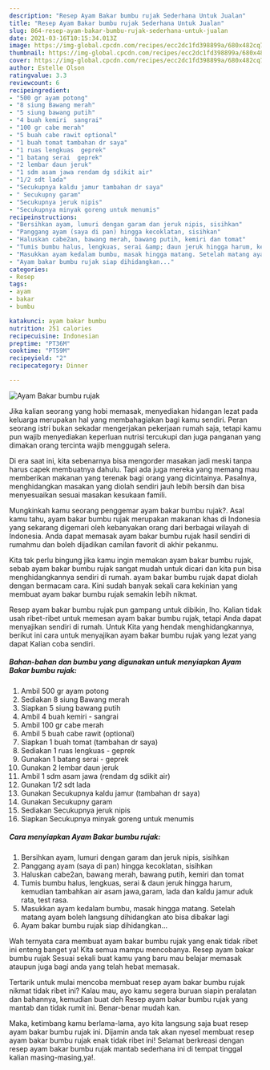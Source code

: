 ```yaml
---
description: "Resep Ayam Bakar bumbu rujak Sederhana Untuk Jualan"
title: "Resep Ayam Bakar bumbu rujak Sederhana Untuk Jualan"
slug: 864-resep-ayam-bakar-bumbu-rujak-sederhana-untuk-jualan
date: 2021-03-16T10:15:34.013Z
image: https://img-global.cpcdn.com/recipes/ecc2dc1fd398899a/680x482cq70/ayam-bakar-bumbu-rujak-foto-resep-utama.jpg
thumbnail: https://img-global.cpcdn.com/recipes/ecc2dc1fd398899a/680x482cq70/ayam-bakar-bumbu-rujak-foto-resep-utama.jpg
cover: https://img-global.cpcdn.com/recipes/ecc2dc1fd398899a/680x482cq70/ayam-bakar-bumbu-rujak-foto-resep-utama.jpg
author: Estelle Olson
ratingvalue: 3.3
reviewcount: 6
recipeingredient:
- "500 gr ayam potong"
- "8 siung Bawang merah"
- "5 siung bawang putih"
- "4 buah kemiri  sangrai"
- "100 gr cabe merah"
- "5 buah cabe rawit optional"
- "1 buah tomat tambahan dr saya"
- "1 ruas lengkuas  geprek"
- "1 batang serai  geprek"
- "2 lembar daun jeruk"
- "1 sdm asam jawa rendam dg sdikit air"
- "1/2 sdt lada"
- "Secukupnya kaldu jamur tambahan dr saya"
- " Secukupny garam"
- "Secukupnya jeruk nipis"
- "Secukupnya minyak goreng untuk menumis"
recipeinstructions:
- "Bersihkan ayam, lumuri dengan garam dan jeruk nipis, sisihkan"
- "Panggang ayam (saya di pan) hingga kecoklatan, sisihkan"
- "Haluskan cabe2an, bawang merah, bawang putih, kemiri dan tomat"
- "Tumis bumbu halus, lengkuas, serai &amp; daun jeruk hingga harum, kemudian tambahkan air asam jawa,garam, lada dan kaldu jamur aduk rata, test rasa."
- "Masukkan ayam kedalam bumbu, masak hingga matang. Setelah matang ayam boleh langsung dihidangkan ato bisa dibakar lagi"
- "Ayam bakar bumbu rujak siap dihidangkan..."
categories:
- Resep
tags:
- ayam
- bakar
- bumbu

katakunci: ayam bakar bumbu 
nutrition: 251 calories
recipecuisine: Indonesian
preptime: "PT36M"
cooktime: "PT59M"
recipeyield: "2"
recipecategory: Dinner

---
```



![Ayam Bakar bumbu rujak](https://img-global.cpcdn.com/recipes/ecc2dc1fd398899a/680x482cq70/ayam-bakar-bumbu-rujak-foto-resep-utama.jpg)

Jika kalian seorang yang hobi memasak, menyediakan hidangan lezat pada keluarga merupakan hal yang membahagiakan bagi kamu sendiri. Peran seorang istri bukan sekadar mengerjakan pekerjaan rumah saja, tetapi kamu pun wajib menyediakan keperluan nutrisi tercukupi dan juga panganan yang dimakan orang tercinta wajib menggugah selera.

Di era  saat ini, kita sebenarnya bisa mengorder masakan jadi meski tanpa harus capek membuatnya dahulu. Tapi ada juga mereka yang memang mau memberikan makanan yang terenak bagi orang yang dicintainya. Pasalnya, menghidangkan masakan yang diolah sendiri jauh lebih bersih dan bisa menyesuaikan sesuai masakan kesukaan famili. 



Mungkinkah kamu seorang penggemar ayam bakar bumbu rujak?. Asal kamu tahu, ayam bakar bumbu rujak merupakan makanan khas di Indonesia yang sekarang digemari oleh kebanyakan orang dari berbagai wilayah di Indonesia. Anda dapat memasak ayam bakar bumbu rujak hasil sendiri di rumahmu dan boleh dijadikan camilan favorit di akhir pekanmu.

Kita tak perlu bingung jika kamu ingin memakan ayam bakar bumbu rujak, sebab ayam bakar bumbu rujak sangat mudah untuk dicari dan kita pun bisa menghidangkannya sendiri di rumah. ayam bakar bumbu rujak dapat diolah dengan bermacam cara. Kini sudah banyak sekali cara kekinian yang membuat ayam bakar bumbu rujak semakin lebih nikmat.

Resep ayam bakar bumbu rujak pun gampang untuk dibikin, lho. Kalian tidak usah ribet-ribet untuk memesan ayam bakar bumbu rujak, tetapi Anda dapat menyajikan sendiri di rumah. Untuk Kita yang hendak menghidangkannya, berikut ini cara untuk menyajikan ayam bakar bumbu rujak yang lezat yang dapat Kalian coba sendiri.

<!--inarticleads1-->

##### Bahan-bahan dan bumbu yang digunakan untuk menyiapkan Ayam Bakar bumbu rujak:

1. Ambil 500 gr ayam potong
1. Sediakan 8 siung Bawang merah
1. Siapkan 5 siung bawang putih
1. Ambil 4 buah kemiri - sangrai
1. Ambil 100 gr cabe merah
1. Ambil 5 buah cabe rawit (optional)
1. Siapkan 1 buah tomat (tambahan dr saya)
1. Sediakan 1 ruas lengkuas - geprek
1. Gunakan 1 batang serai - geprek
1. Gunakan 2 lembar daun jeruk
1. Ambil 1 sdm asam jawa (rendam dg sdikit air)
1. Gunakan 1/2 sdt lada
1. Gunakan Secukupnya kaldu jamur (tambahan dr saya)
1. Gunakan  Secukupny garam
1. Sediakan Secukupnya jeruk nipis
1. Siapkan Secukupnya minyak goreng untuk menumis




<!--inarticleads2-->

##### Cara menyiapkan Ayam Bakar bumbu rujak:

1. Bersihkan ayam, lumuri dengan garam dan jeruk nipis, sisihkan
1. Panggang ayam (saya di pan) hingga kecoklatan, sisihkan
1. Haluskan cabe2an, bawang merah, bawang putih, kemiri dan tomat
1. Tumis bumbu halus, lengkuas, serai &amp; daun jeruk hingga harum, kemudian tambahkan air asam jawa,garam, lada dan kaldu jamur aduk rata, test rasa.
1. Masukkan ayam kedalam bumbu, masak hingga matang. Setelah matang ayam boleh langsung dihidangkan ato bisa dibakar lagi
1. Ayam bakar bumbu rujak siap dihidangkan...




Wah ternyata cara membuat ayam bakar bumbu rujak yang enak tidak ribet ini enteng banget ya! Kita semua mampu mencobanya. Resep ayam bakar bumbu rujak Sesuai sekali buat kamu yang baru mau belajar memasak ataupun juga bagi anda yang telah hebat memasak.

Tertarik untuk mulai mencoba membuat resep ayam bakar bumbu rujak nikmat tidak ribet ini? Kalau mau, ayo kamu segera buruan siapin peralatan dan bahannya, kemudian buat deh Resep ayam bakar bumbu rujak yang mantab dan tidak rumit ini. Benar-benar mudah kan. 

Maka, ketimbang kamu berlama-lama, ayo kita langsung saja buat resep ayam bakar bumbu rujak ini. Dijamin anda tak akan nyesel membuat resep ayam bakar bumbu rujak enak tidak ribet ini! Selamat berkreasi dengan resep ayam bakar bumbu rujak mantab sederhana ini di tempat tinggal kalian masing-masing,ya!.


